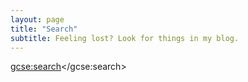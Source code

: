 ```yaml
---
layout: page
title: "Search"
subtitle: Feeling lost? Look for things in my blog.
---
```


<script>
  (function() {
    var cx = '005057661448466884132:dtcv7abqpyt';
    var gcse = document.createElement('script');
    gcse.type = 'text/javascript';
    gcse.async = true;
    gcse.src = 'https://cse.google.com/cse.js?cx=' + cx;
    var s = document.getElementsByTagName('script')[0];
    s.parentNode.insertBefore(gcse, s);
  })();
</script>

<gcse:search></gcse:search>
